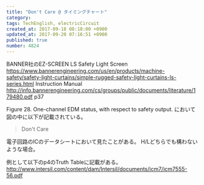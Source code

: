 ```yaml
---
title: "Don't Care @ タイミングチャート"
category: 
tags: TechEnglish, electricCircuit
created_at: 2017-09-18 08:18:00 +0900
updated_at: 2017-09-20 07:16:51 +0900
published: true
number: 4824
---
```


BANNER社のEZ-SCREEN LS Safety Light Screen
https://www.bannerengineering.com/us/en/products/machine-safety/safety-light-curtains/simple-rugged-safety-light-curtains-ls-series.html
Instruction Manual
http://info.bannerengineering.com/cs/groups/public/documents/literature/179480.pdf
p37

Figure 28. One-channel EDM status, with respect to safety output.
において図の中に以下が記載されている。

> Don't Care

電子回路のICのデータシートにおいて見たことがある。
H/Lどちらでも構わないような場合。

例として以下のp4のTruth Tableに記載がある。
http://www.intersil.com/content/dam/Intersil/documents/icm7/icm7555-56.pdf

